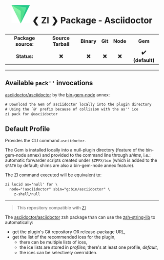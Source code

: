 <h1 align="center">
  <p><a href="https://github.com/z-shell/zi">
  <img src="https://github.com/z-shell/zi/raw/main/docs/images/logo.svg" alt="Logo" width="60px" height="60px" /></a>
	❮ ZI ❯ Package - Asciidoctor </p></h1>
<h3 align="center">
<table>
    <tr>
        <td><b>Package source:</b></td>
        <td>Source Tarball</td>
        <td>Binary</td>
        <td>Git</td>
        <td>Node</td>
        <td>Gem</td>
    </tr>
    <tr>
        <td><b>Status:</b></td>
        <td>❌</td>
        <td>❌</td>
        <td>❌</td>
        <td>❌</td>
        <td>✔️ (default)</td>
    </tr>
</table>
</h3><hr />

## Available `pack''` invocations

[asciidoctor/asciidoctor](https://github.com/asciidoctor/asciidoctor) by the [bin-gem-node](https://github.com/z-shell/z-a-bin-gem-node) annex:

```shell
# Download the Gem of asciidoctor locally into the plugin directory
# Using the `@' prefix because of collision with the as'' ice
zi pack for @asciidoctor
```

## Default Profile

Provides the CLI command `asciidoctor`.

The Gem is installed locally into a null-plugin directory (feature of the bin-gem-node annex) and provided to the command line through _shims_, i.e.: automatic forwarder scripts created under `$ZPFX/bin` (which is added to the `$PATH` by default; shims are also a bin-gem-node annex feature).

The ZI command executed will be equivalent to:

```shell
zi lucid as='null' for \
  node="!asciidoctor" sbin="g:bin/asciidoctor" \
    z-shell/null
```

---

> This repository compatible with [ZI](https://github.com/z-shell/zi)

The [asciidoctor/asciidoctor](https://github.com/asciidoctor/asciidoctor) zsh package than can use the [zsh-string-lib](https://github.com/z-shell/zsh-string-lib) to automatically:

- get the plugin's Git repository OR release-package URL,
- get the list of the recommended ices for the plugin,
  - there can be multiple lists of ices,
  - the ice lists are stored in _profiles_; there's at least one profile, _default_,
  - the ices can be selectively overridden.
